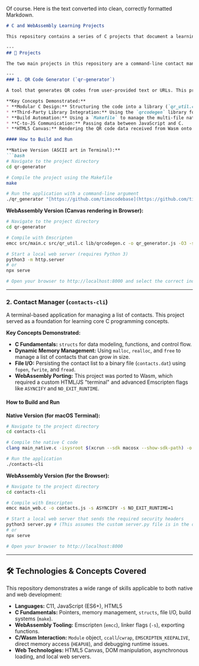 Of course. Here is the text converted into clean, correctly formatted Markdown.

````markdown
# C and WebAssembly Learning Projects

This repository contains a series of C projects that document a learning journey from native command-line applications to modern web development with WebAssembly (Wasm). The projects start with a simple C application and evolve into a high-performance web tool, demonstrating key concepts at each stage.

---
## 🚀 Projects

The two main projects in this repository are a command-line contact manager and a URL-to-QR code generator, both of which have been built for a native terminal environment and ported to the web.

---
### 1. QR Code Generator (`qr-generator`)

A tool that generates QR codes from user-provided text or URLs. This project focuses on integrating a third-party C library and separating C's computational strengths from JavaScript's UI/rendering strengths.

**Key Concepts Demonstrated:**
* **Modular C Design:** Structuring the code into a library (`qr_util.c`) and an application (`main.c`).
* **Third-Party Library Integration:** Using the `qrcodegen` library for the core QR code generation logic.
* **Build Automation:** Using a `Makefile` to manage the multi-file native build process.
* **C-to-JS Communication:** Passing data between JavaScript and C.
* **HTML5 Canvas:** Rendering the QR code data received from Wasm onto a `<canvas>` element for a clean, pixel-perfect display.

#### How to Build and Run

**Native Version (ASCII art in Terminal):**
```bash
# Navigate to the project directory
cd qr-generator

# Compile the project using the Makefile
make

# Run the application with a command-line argument
./qr_generator "[https://github.com/timscodebase](https://github.com/timscodebase)"
````

**WebAssembly Version (Canvas rendering in Browser):**

```bash
# Navigate to the project directory
cd qr-generator

# Compile with Emscripten
emcc src/main.c src/qr_util.c lib/qrcodegen.c -o qr_generator.js -O3 -s EXPORTED_FUNCTIONS='["_generate_qr_data", "_get_qr_size"]' -s EXPORTED_RUNTIME_METHODS='["cwrap"]' -s ALLOW_MEMORY_GROWTH=1

# Start a local web server (requires Python 3)
python3 -m http.server
# or
npx serve

# Open your browser to http://localhost:8000 and select the correct index.html
```

-----

### 2\. Contact Manager (`contacts-cli`)

A terminal-based application for managing a list of contacts. This project served as a foundation for learning core C programming concepts.

**Key Concepts Demonstrated:**

  * **C Fundamentals:** `structs` for data modeling, functions, and control flow.
  * **Dynamic Memory Management:** Using `malloc`, `realloc`, and `free` to manage a list of contacts that can grow in size.
  * **File I/O:** Persisting the contact list to a binary file (`contacts.dat`) using `fopen`, `fwrite`, and `fread`.
  * **WebAssembly Porting:** This project was ported to Wasm, which required a custom HTML/JS "terminal" and advanced Emscripten flags like `ASYNCIFY` and `NO_EXIT_RUNTIME`.

#### How to Build and Run

**Native Version (for macOS Terminal):**

```bash
# Navigate to the project directory
cd contacts-cli

# Compile the native C code
clang main_native.c -isysroot $(xcrun --sdk macosx --show-sdk-path) -o contacts-cli

# Run the application
./contacts-cli
```

**WebAssembly Version (for the Browser):**

```bash
# Navigate to the project directory
cd contacts-cli

# Compile with Emscripten
emcc main_web.c -o contacts.js -s ASYNCIFY -s NO_EXIT_RUNTIME=1

# Start a local web server that sends the required security headers
python3 server.py # (This assumes the custom server.py file is in the directory)
# or
npx serve

# Open your browser to http://localhost:8000
```

-----

## 🛠️ Technologies & Concepts Covered

This repository demonstrates a wide range of skills applicable to both native and web development:

  * **Languages:** C11, JavaScript (ES6+), HTML5
  * **C Fundamentals:** Pointers, memory management, `structs`, file I/O, build systems (`make`).
  * **WebAssembly Tooling:** Emscripten (`emcc`), linker flags (`-s`), exporting functions.
  * **C/Wasm Interaction:** `Module` object, `ccall`/`cwrap`, `EMSCRIPTEN_KEEPALIVE`, direct memory access (`HEAPU8`), and debugging runtime issues.
  * **Web Technologies:** HTML5 Canvas, DOM manipulation, asynchronous loading, and local web servers.

<!-- end list -->

```
```